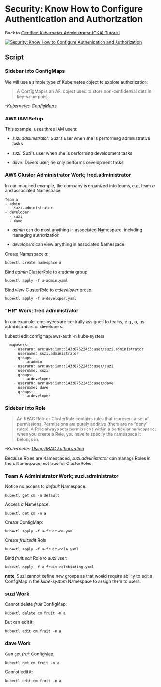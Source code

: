 # Security: Know How to Configure Authentication and Authorization

Back to [Certified Kubernetes Administrator (CKA) Tutorial](https://github.com/larkintuckerllc/k8s-cka-tutorial)

[![Security: Know How to Configure Authenication and Authorization](http://img.youtube.com/vi/XXXXX/0.jpg)](XXXXX)

## Script

### Sidebar into ConfigMaps

We will use a simple type of Kubernetes object to explore authorization:

> A ConfigMap is an API object used to store non-confidential data in key-value pairs.

*-Kubernetes-[ConfigMaps](https://kubernetes.io/docs/concepts/configuration/configmap/)*

### AWS IAM Setup

This example, uses three IAM users:

* *suzi.administrator*: Suzi's user when she is performing administrative tasks

* *suzi*: Suzi's user when she is performing development tasks

* *dave*: Dave's user; he only performs development tasks

### AWS Cluster Administrator Work; fred.administrator

In our imagined example, the company is organized into teams, e.g, team *a* and associated Namespace:

```plaintext
Team a
- admin
  - suzi.administrator
- developer
  - suzi
  - dave
```

* *admin* can do most anything in associated Namespace, including managing authorization

* *developers* can view anything in associated Namespace

Create Namespace *a*:

```plaintext
kubectl create namespace a
```

Bind *admin* ClusterRole to *a:admin* group:

```plaintext
kubectl apply -f a-admin.yaml
```

Bind *view* ClusterRole to *a:developer* group:

```plaintext
kubectl apply -f a-developer.yaml
```

### "HR" Work; fred.administrator

In our example, employees are centrally assigned to teams, e.g., *a*, as administrators or developers.

kubectl edit configmap/aws-auth -n kube-system

```plaintext
  mapUsers: |
    - userarn: arn:aws:iam::143287522423:user/suzi.administrator
      username: suzi.administrator
      groups:
        - a:admin
    - userarn: arn:aws:iam::143287522423:user/suzi
      username: suzi
      groups:
        - a:developer
    - userarn: arn:aws:iam::143287522423:user/dave
      username: dave
      groups:
        - a:developer
```

### Sidebar into Role

> An RBAC Role or ClusterRole contains rules that represent a set of permissions. Permissions are purely additive (there are no “deny” rules).
> A Role always sets permissions within a particular namespace; when you create a Role, you have to specify the namespace it belongs in.

*-Kubernetes-[Using RBAC Authorization](https://kubernetes.io/docs/reference/access-authn-authz/rbac/)*

Because Roles are Namespaced, *suzi.administrator* can manage Roles in the *a* Namespace; not true for ClusterRoles.

### Team A Administrator Work; suzi.administrator

Notice no access to *default* Namespace:

```plaintext
kubectl get cm -n default
```

Access *a* Namespace:

```plaintext
kubectl get cm -n a
```

Create ConfigMap:

```plaintext
kubectl apply -f a-fruit-cm.yaml
```

Create *fruit:edit* Role

```plaintext
kubectl apply -f a-fruit-role.yaml
````

Bind *fruit:edit* Role to *suzi* user:

```plaintext
kubectl apply -f a-fruit-rolebinding.yaml
````

**note:** Suzi cannot define new groups as that would require ability to edit a ConfigMap in the *kube-system* Namespace to assign them to users.

### suzi Work

Cannot delete *fruit* ConfigMap:

```plaintext
kubectl delete cm fruit -n a
```

But can edit it:

```plaintext
kubectl edit cm fruit -n a
```

### dave Work

Can get *fruit* ConfigMap:

```plaintext
kubectl get cm fruit -n a
```

Cannot edit it:

```plaintext
kubectl edit cm fruit -n a
```
